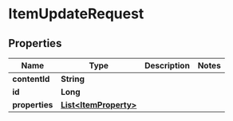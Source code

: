 

# ItemUpdateRequest


## Properties

| Name | Type | Description | Notes |
|------------ | ------------- | ------------- | -------------|
|**contentId** | **String** |  |  |
|**id** | **Long** |  |  |
|**properties** | [**List&lt;ItemProperty&gt;**](ItemProperty.md) |  |  |



